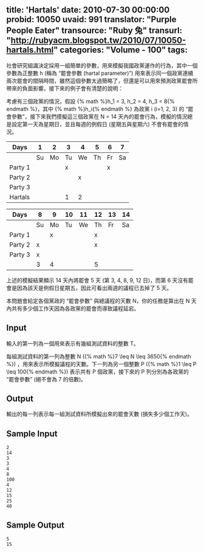 title: 'Hartals'
date: 2010-07-30 00:00:00
probid: 10050
uvaid: 991
translator: "Purple People Eater"
transource: "Ruby 兔"
transurl: "http://rubyacm.blogspot.tw/2010/07/10050-hartals.html"
categories: "Volume - 100"
tags:
---

社會研究組識決定採用一組簡單的參數，用來模擬我國政黨運作的行為，其中一個參數為正整數 h (稱為 “罷會參數 (hartal parameter)”) 用來表示同一個政黨連續兩次罷會的間隔時間，雖然這個參數太過簡略了，但還是可以用來預測政黨罷會所帶來的負面影響。接下來的例子會有清楚的說明：

考慮有三個政黨的情況，假設 {% math %}h_1 = 3, h_2 = 4, h_3 = 8{% endmath %}，其中 {% math %}h_i{% endmath %} 為政黨 i (i=1, 2, 3) 的 “罷會參數”，接下來我們摸擬這三個政黨在 N = 14 天內的罷會行為，模擬的情況總是設定第一天為星期日，並且每週的例假日 (星期五與星期六) 不會有罷會的情況。

| Days    | 1  | 2  | 3  | 4  | 5  | 6  | 7  |
|---------|----|----|----|----|----|----|----|
|         | Su | Mo | Tu | We | Th | Fr | Sa |
| Party 1 |    |    | x  |    |    | x  |    |
| Party 2 |    |    |    | x  |    |    |    |
| Party 3 |    |    |    |    |    |    |    |
| Hartals |    |    | 1  | 2  |    |    |    |

| Days    | 8  | 9  | 10 | 11 | 12 | 13 | 14 |
|---------|----|----|----|----|----|----|----|
|         | Su | Mo | Tu | We | Th | Fr | Sa |
| Party 1 |    |  x |    |    |  x |    |    |
| Party 2 |  x |    |    |    |  x |    |    |
| Party 3 |  x |    |    |    |    |    |    |
|         |  3 |  4 |    |    |  5 |    |    |

上述的模擬結果顯示 14 天內將罷會 5 天 (第 3, 4, 8, 9, 12 日)，而第 6 天沒有罷會是因為該天是例假日星期五，因此可看出兩週的議程已去掉了 5 天。

本問題會給定各個黨政的 “罷會參數” 與總議程的天數 N，你的任務是算出在 N 天內共有多少個工作天因為各政黨的罷會而導致議程延宕。

## Input ##

輸入的第一列為一個用來表示有幾組測試資料的整數 T。

每組測試資料的第一列為整數 N ({% math %}7 \leq N \leq 3650{% endmath %}) ，用來表示所模擬議程的天數。下一列為另一個整數 P ({% math %}1 \leq P \leq 100{% endmath %}) 表示共有 P 個政黨，接下來的 P 列分別為各政黨的 “罷會參數” (絕不會為 7 的倍數)。

## Output ##

輸出的每一列表示每一組測試資料所模擬出來的罷會天數 (損失多少個工作天)。

## Sample Input ##

	2
	14
	3
	3
	4
	8
	100
	4
	12
	15
	25
	40

## Sample Output ##

	5
	15